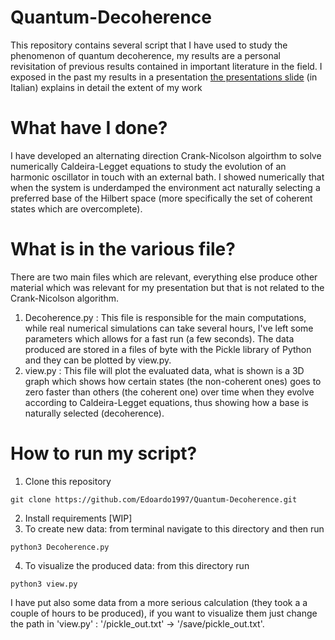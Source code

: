 # Quantum-Decoherence

This repository contains several script that I have used to study the phenomenon of quantum decoherence, my results are a personal revisitation of previous results contained in important literature in the field. I exposed in the past my results in a presentation [the presentations slide](https://github.com/Edoardo1997/Quantum-Decoherence/blob/main/Presentation.pdf) (in Italian) explains in detail the extent of my work
# What have I done?

I have developed an alternating direction Crank-Nicolson algoirthm to solve numerically Caldeira-Legget equations to study the evolution of an harmonic oscillator in touch with an external bath. I showed numerically that when the system is underdamped the environment act naturally selecting a preferred base of the Hilbert space (more specifically the set of coherent states which are overcomplete).
# What is in the various file?

There are two main files which are relevant, everything else produce other material which was relevant for my presentation but that is not related to the Crank-Nicolson algorithm.
1. Decoherence.py : This file is responsible for the main computations, while real numerical simulations can take several hours, I've left some parameters which allows for a fast run (a few seconds). The data produced are stored in a files of byte with the Pickle library of Python and they can be plotted by view.py.
2. view.py : This file will plot the evaluated data, what is shown is a 3D graph which shows how certain states (the non-coherent ones) goes to zero faster than others (the coherent one) over time when they evolve according to Caldeira-Legget equations, thus showing how a base is naturally selected (decoherence).

# How to run my script?
1. Clone this repository
```
git clone https://github.com/Edoardo1997/Quantum-Decoherence.git
```
2. Install requirements [WIP]
3. To create new data: from terminal navigate to this directory and then run 
```
python3 Decoherence.py
```
4. To visualize the produced data: from this directory run
```
python3 view.py
```
I have put also some data from a more serious calculation (they took a a couple of hours to be produced), if you want to visualize them just change the path in 'view.py' : '/pickle_out.txt' -> '/save/pickle_out.txt'. 
